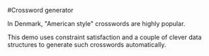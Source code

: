 #Crossword generator

In Denmark, "American style" crosswords are highly popular.

This demo uses constraint satisfaction and a couple of clever data structures to generate such crosswords automatically.


